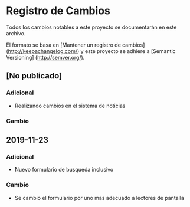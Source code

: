 # Registro de Cambios
Todos los cambios notables a este proyecto se documentarán en este archivo.

El formato se basa en [Mantener un registro de cambios] (http://keepachangelog.com/)
y este proyecto se adhiere a [Semantic Versioning] (http://semver.org/).

## [No publicado]
### Adicional
- Realizando cambios en el sistema de noticias

### Cambio

## 2019-11-23
### Adicional
- Nuevo formulario de busqueda inclusivo

### Cambio
- Se cambio el formulario por uno mas adecuado a lectores de pantalla
